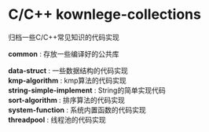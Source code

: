 # C/C++ kownlege-collections
归档一些C/C++常见知识的代码实现

**common** : 存放一些编译好的公共库  

**data-struct** : 一些数据结构的代码实现  
**kmp-algorithm** : kmp算法的代码实现  
**string-simple-implement** : String的简单实现代码  
**sort-algorithm** : 排序算法的代码实现  
**system-function** : 系统内置函数的代码实现  
**threadpool** : 线程池的代码实现  
